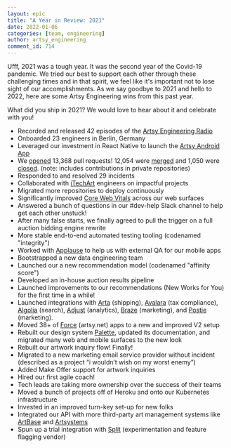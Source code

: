 ```yaml
---
layout: epic
title: "A Year in Review: 2021"
date: 2022-01-06
categories: [team, engineering]
author: artsy_engineering
comment_id: 714
---
```


Ufff, 2021 was a tough year. It was the second year of the Covid-19 pandemic. We tried our best to support each
other through these challenging times and in that spirit, we feel like it's important not to lose sight of our
accomplishments. As we say goodbye to 2021 and hello to 2022, here are some Artsy Engineering wins from this past year.

What did you ship in 2021? We would love to hear about it and celebrate with you!

<!-- more -->

- Recorded and released 42 episodes of the [Artsy Engineering Radio][]
- Onboarded 23 engineers in Berlin, Germany
- Leveraged our investment in React Native to launch the [Artsy Android App][]
- We [opened][] 13,368 pull requests! 12,054 were [merged][] and 1,050 were [closed][]. (note: includes contributions in private repositories)
- Responded to and resolved 29 incidents
- Collaborated with [iTechArt][] engineers on impactful projects
- Migrated more repositories to deploy continuously
- Significantly improved [Core Web Vitals][] across our web surfaces
- Answered a bunch of questions in our #dev-help Slack channel to help get each other unstuck!
- After many false starts, we finally agreed to pull the trigger on a full auction bidding engine rewrite
- More stable end-to-end automated testing tooling (codenamed "integrity")
- Worked with [Applause][] to help us with external QA for our mobile apps
- Bootstrapped a new data engineering team
- Launched our a new recommendation model (codenamed "affinity score")
- Developed an in-house auction results pipeline
- Launched improvements to our recommendations (New Works for You) for the first time in a while!
- Launched integrations with [Arta][] (shipping), [Avalara][] (tax compliance), [Algolia][] (search), [Adjust][] (analytics), [Braze][] (marketing), and [Postie][] (marketing).
- Moved 38+ of [Force][] (artsy.net) apps to a new and improved V2 setup
- Rebuilt our design system [Palette][], updated its documentation, and migrated many web and mobile surfaces to the new look
- Rebuilt our artwork inquiry flow! Finally!
- Migrated to a new marketing email service provider without incident (described as a project “i wouldn’t wish on my worst enemy”)
- Added Make Offer support for artwork inquiries
- Hired our first agile coach!
- Tech leads are taking more ownership over the success of their teams
- Moved a bunch of projects off of Heroku and onto our Kubernetes infrastructure
- Invested in an improved turn-key set-up for new folks
- Integrated our API with more third-party art management systems like [ArtBase][] and [Artsystems][]
- Spun up a trial integration with [Split][] (experimentation and feature flagging vendor)

[opened]: https://github.com/pulls?q=is%3Apr+user%3Aartsy+created%3A%3E%3D2021-01-01+-created%3A%3E%3D2022-01-01
[merged]: https://github.com/pulls?q=is%3Apr+user%3Aartsy+created%3A%3E%3D2021-01-01+-created%3A%3E%3D2022-01-01+is%3Amerged+merged%3A%3C%3D2021-12-31
[closed]: https://github.com/pulls?q=is%3Apr+user%3Aartsy+created%3A%3E%3D2021-01-01+-created%3A%3E%3D2022-01-01+is%3Aclosed+is%3Aunmerged

[Adjust]: https://www.adjust.com
[Algolia]: https://algolia.com
[Applause]: https://www.applause.com
[Arta]: https://arta.io
[Artbase]: https://www.artbase.com
[Artsy Android App]: https://play.google.com/store/apps/details?id=net.artsy.app
[Artsy Engineering Radio]: https://www.buzzsprout.com/1781859
[Artsystems]: https://www.applause.com
[Avalara]: https://www.avalara.com
[Braze]: https://www.braze.com
[Core Web Vitals]: https://web.dev/vitals
[iTechArt]: https://www.itechart.com
[Force]: https://github.com/artsy/force
[Palette]: https://github.com/artsy/palette
[Postie]: https://postie.com
[Split]: https://www.split.io